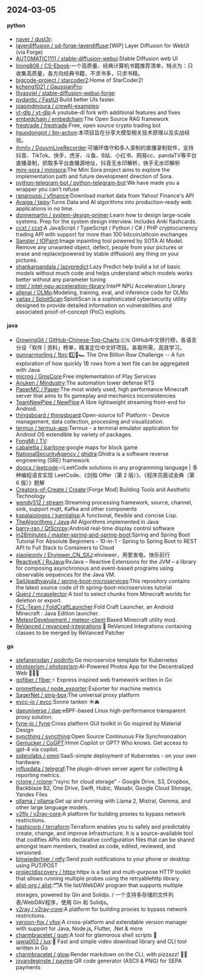 ## 2024-03-05

#### python
* [naver / dust3r](https://github.com/naver/dust3r):
* [layerdiffusion / sd-forge-layerdiffuse](https://github.com/layerdiffusion/sd-forge-layerdiffuse):[WIP] Layer Diffusion for WebUI (via Forge)
* [AUTOMATIC1111 / stable-diffusion-webui](https://github.com/AUTOMATIC1111/stable-diffusion-webui):Stable Diffusion web UI
* [lining808 / CS-Ebook](https://github.com/lining808/CS-Ebook):一个高质量、经典计算机书籍推荐清单，特点为：只收集高质量，各方向经典书籍，不求书多，只求书精。
* [bigcode-project / starcoder2](https://github.com/bigcode-project/starcoder2):Home of StarCoder2!
* [kcheng1021 / GaussianPro](https://github.com/kcheng1021/GaussianPro):
* [lllyasviel / stable-diffusion-webui-forge](https://github.com/lllyasviel/stable-diffusion-webui-forge):
* [pydantic / FastUI](https://github.com/pydantic/FastUI):Build better UIs faster.
* [joaomdmoura / crewAI-examples](https://github.com/joaomdmoura/crewAI-examples):
* [yt-dlp / yt-dlp](https://github.com/yt-dlp/yt-dlp):A youtube-dl fork with additional features and fixes
* [embedchain / embedchain](https://github.com/embedchain/embedchain):The Open Source RAG framework
* [freqtrade / freqtrade](https://github.com/freqtrade/freqtrade):Free, open source crypto trading bot
* [liguodongiot / llm-action](https://github.com/liguodongiot/llm-action):本项目旨在分享大模型相关技术原理以及实战经验。
* [ihmily / DouyinLiveRecorder](https://github.com/ihmily/DouyinLiveRecorder):可循环值守和多人录制的直播录制软件，支持抖音、TikTok、快手、虎牙、斗鱼、B站、小红书、网易cc、pandaTV等平台直播录制，抓取多平台直播源地址，抖音无水印解析，快手无水印解析
* [mini-sora / minisora](https://github.com/mini-sora/minisora):The Mini Sora project aims to explore the implementation path and future development direction of Sora.
* [python-telegram-bot / python-telegram-bot](https://github.com/python-telegram-bot/python-telegram-bot):We have made you a wrapper you can't refuse
* [ranaroussi / yfinance](https://github.com/ranaroussi/yfinance):Download market data from Yahoo! Finance's API
* [Avaiga / taipy](https://github.com/Avaiga/taipy):Turns Data and AI algorithms into production-ready web applications in no time.
* [donnemartin / system-design-primer](https://github.com/donnemartin/system-design-primer):Learn how to design large-scale systems. Prep for the system design interview. Includes Anki flashcards.
* [ccxt / ccxt](https://github.com/ccxt/ccxt):A JavaScript / TypeScript / Python / C# / PHP cryptocurrency trading API with support for more than 100 bitcoin/altcoin exchanges
* [Sanster / IOPaint](https://github.com/Sanster/IOPaint):Image inpainting tool powered by SOTA AI Model. Remove any unwanted object, defect, people from your pictures or erase and replace(powered by stable diffusion) any thing on your pictures.
* [shankarpandala / lazypredict](https://github.com/shankarpandala/lazypredict):Lazy Predict help build a lot of basic models without much code and helps understand which models works better without any parameter tuning
* [intel / intel-npu-acceleration-library](https://github.com/intel/intel-npu-acceleration-library):Intel® NPU Acceleration Library
* [allenai / OLMo](https://github.com/allenai/OLMo):Modeling, training, eval, and inference code for OLMo
* [xaitax / SploitScan](https://github.com/xaitax/SploitScan):SploitScan is a sophisticated cybersecurity utility designed to provide detailed information on vulnerabilities and associated proof-of-concept (PoC) exploits.

#### java
* [GrowingGit / GitHub-Chinese-Top-Charts](https://github.com/GrowingGit/GitHub-Chinese-Top-Charts):🇨🇳 GitHub中文排行榜，各语言分设「软件 | 资料」榜单，精准定位中文好项目。各取所需，高效学习。
* [gunnarmorling / 1brc](https://github.com/gunnarmorling/1brc):1️⃣🐝🏎️ The One Billion Row Challenge -- A fun exploration of how quickly 1B rows from a text file can be aggregated with Java
* [microg / GmsCore](https://github.com/microg/GmsCore):Free implementation of Play Services
* [Anuken / Mindustry](https://github.com/Anuken/Mindustry):The automation tower defense RTS
* [PaperMC / Paper](https://github.com/PaperMC/Paper):The most widely used, high performance Minecraft server that aims to fix gameplay and mechanics inconsistencies
* [TeamNewPipe / NewPipe](https://github.com/TeamNewPipe/NewPipe):A libre lightweight streaming front-end for Android.
* [thingsboard / thingsboard](https://github.com/thingsboard/thingsboard):Open-source IoT Platform - Device management, data collection, processing and visualization.
* [termux / termux-app](https://github.com/termux/termux-app):Termux - a terminal emulator application for Android OS extendible by variety of packages.
* [FongMi / TV](https://github.com/FongMi/TV):
* [cabaletta / baritone](https://github.com/cabaletta/baritone):google maps for block game
* [NationalSecurityAgency / ghidra](https://github.com/NationalSecurityAgency/ghidra):Ghidra is a software reverse engineering (SRE) framework
* [doocs / leetcode](https://github.com/doocs/leetcode):🔥LeetCode solutions in any programming language | 多种编程语言实现 LeetCode、《剑指 Offer（第 2 版）》、《程序员面试金典（第 6 版）》题解
* [Creators-of-Create / Create](https://github.com/Creators-of-Create/Create):[Forge Mod] Building Tools and Aesthetic Technology
* [wendy512 / stream](https://github.com/wendy512/stream):Streaming processing framework, source, channel, sink, support mqtt, Kafka and other components
* [kspalaiologos / kamilalisp](https://github.com/kspalaiologos/kamilalisp):A functional, flexible and concise Lisp.
* [TheAlgorithms / Java](https://github.com/TheAlgorithms/Java):All Algorithms implemented in Java
* [barry-ran / QtScrcpy](https://github.com/barry-ran/QtScrcpy):Android real-time display control software
* [in28minutes / master-spring-and-spring-boot](https://github.com/in28minutes/master-spring-and-spring-boot):Spring and Spring Boot Tutorial For Absolute Beginners - 10-in-1 - Spring to Spring Boot to REST API to Full Stack to Containers to Cloud
* [xiaojieonly / Ehviewer_CN_SXJ](https://github.com/xiaojieonly/Ehviewer_CN_SXJ):ehviewer，用爱发电，快乐前行
* [ReactiveX / RxJava](https://github.com/ReactiveX/RxJava):RxJava – Reactive Extensions for the JVM – a library for composing asynchronous and event-based programs using observable sequences for the Java VM.
* [SaiUpadhyayula / spring-boot-microservices](https://github.com/SaiUpadhyayula/spring-boot-microservices):This repository contains the latest source code of th spring-boot-microservices tutorial
* [Querz / mcaselector](https://github.com/Querz/mcaselector):A tool to select chunks from Minecraft worlds for deletion or export.
* [FCL-Team / FoldCraftLauncher](https://github.com/FCL-Team/FoldCraftLauncher):Fold Craft Launcher, an Android Minecraft : Java Edition launcher.
* [MeteorDevelopment / meteor-client](https://github.com/MeteorDevelopment/meteor-client):Based Minecraft utility mod.
* [ReVanced / revanced-integrations](https://github.com/ReVanced/revanced-integrations):🔩 ReVanced Integrations containing classes to be merged by ReVanced Patcher

#### go
* [stefanprodan / podinfo](https://github.com/stefanprodan/podinfo):Go microservice template for Kubernetes
* [photoprism / photoprism](https://github.com/photoprism/photoprism):AI-Powered Photos App for the Decentralized Web 🌈💎✨
* [gofiber / fiber](https://github.com/gofiber/fiber):⚡️ Express inspired web framework written in Go
* [prometheus / node_exporter](https://github.com/prometheus/node_exporter):Exporter for machine metrics
* [SagerNet / sing-box](https://github.com/SagerNet/sing-box):The universal proxy platform
* [evcc-io / evcc](https://github.com/evcc-io/evcc):Sonne tanken ☀️🚘
* [daeuniverse / dae](https://github.com/daeuniverse/dae):eBPF-based Linux high-performance transparent proxy solution.
* [fyne-io / fyne](https://github.com/fyne-io/fyne):Cross platform GUI toolkit in Go inspired by Material Design
* [syncthing / syncthing](https://github.com/syncthing/syncthing):Open Source Continuous File Synchronization
* [Geniucker / CoGPT](https://github.com/Geniucker/CoGPT):Hmm Copilot or GPT? Who knows. Get access to gpt-4 via copilot.
* [siderolabs / omni](https://github.com/siderolabs/omni):SaaS-simple deployment of Kubernetes - on your own hardware.
* [influxdata / telegraf](https://github.com/influxdata/telegraf):The plugin-driven server agent for collecting & reporting metrics.
* [rclone / rclone](https://github.com/rclone/rclone):"rsync for cloud storage" - Google Drive, S3, Dropbox, Backblaze B2, One Drive, Swift, Hubic, Wasabi, Google Cloud Storage, Yandex Files
* [ollama / ollama](https://github.com/ollama/ollama):Get up and running with Llama 2, Mistral, Gemma, and other large language models.
* [v2fly / v2ray-core](https://github.com/v2fly/v2ray-core):A platform for building proxies to bypass network restrictions.
* [hashicorp / terraform](https://github.com/hashicorp/terraform):Terraform enables you to safely and predictably create, change, and improve infrastructure. It is a source-available tool that codifies APIs into declarative configuration files that can be shared amongst team members, treated as code, edited, reviewed, and versioned.
* [binwiederhier / ntfy](https://github.com/binwiederhier/ntfy):Send push notifications to your phone or desktop using PUT/POST
* [projectdiscovery / httpx](https://github.com/projectdiscovery/httpx):httpx is a fast and multi-purpose HTTP toolkit that allows running multiple probes using the retryablehttp library.
* [alist-org / alist](https://github.com/alist-org/alist):🗂️A file list/WebDAV program that supports multiple storages, powered by Gin and Solidjs. / 一个支持多存储的文件列表/WebDAV程序，使用 Gin 和 Solidjs。
* [v2ray / v2ray-core](https://github.com/v2ray/v2ray-core):A platform for building proxies to bypass network restrictions.
* [version-fox / vfox](https://github.com/version-fox/vfox):A cross-platform and extendable version manager with support for Java, Node.js, Flutter, .Net & more
* [charmbracelet / gum](https://github.com/charmbracelet/gum):A tool for glamorous shell scripts 🎀
* [iawia002 / lux](https://github.com/iawia002/lux):👾 Fast and simple video download library and CLI tool written in Go
* [charmbracelet / glow](https://github.com/charmbracelet/glow):Render markdown on the CLI, with pizzazz! 💅🏻
* [jovandeginste / payme](https://github.com/jovandeginste/payme):QR code generator (ASCII & PNG) for SEPA payments
